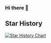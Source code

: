 ### Hi there 👋

<!--
**izenyuenz/izenyuenz** is a ✨ _special_ ✨ repository because its `README.md` (this file) appears on your GitHub profile.

Here are some ideas to get you started:

- 🔭 I’m currently working on ...
- 🌱 I’m currently learning ...
- 👯 I’m looking to collaborate on ...
- 🤔 I’m looking for help with ...
- 💬 Ask me about ...
- 📫 How to reach me: ...
- 😄 Pronouns: ...
- ⚡ Fun fact: ...
-->


## Star History

[![Star History Chart](https://api.star-history.com/svg?repos=fhbzc/CSS_program&type=Date)](https://star-history.com/#fhbzc/CSS_program&Date)
